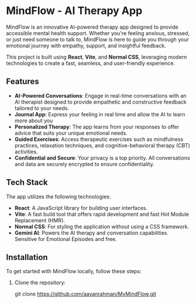# MindFlow - AI Therapy App

MindFlow is an innovative AI-powered therapy app designed to provide accessible mental health support. Whether you're feeling anxious, stressed, or just need someone to talk to, MindFlow is here to guide you through your emotional journey with empathy, support, and insightful feedback.

This project is built using **React**, **Vite**, and **Normal CSS**, leveraging modern technologies to create a fast, seamless, and user-friendly experience.

## Features

- **AI-Powered Conversations**: Engage in real-time conversations with an AI therapist designed to provide empathetic and constructive feedback tailored to your needs.
- **Journal App**: Express your feeling in real time and allow the AI to learn more about you
- **Personalized Therapy**: The app learns from your responses to offer advice that suits your unique emotional needs.
- **Guided Exercises**: Access therapeutic exercises such as mindfulness practices, relaxation techniques, and cognitive-behavioral therapy (CBT) activities.
- **Confidential and Secure**: Your privacy is a top priority. All conversations and data are securely encrypted to ensure confidentiality.

## Tech Stack

The app utilizes the following technologies:

- **React**: A JavaScript library for building user interfaces.
- **Vite**: A fast build tool that offers rapid development and fast Hot Module Replacement (HMR).
- **Normal CSS**: For styling the application without using a CSS framework.
- **Gemini AI**: Powers the AI therapy and conversation capabilities. Sensitive for Emotional Episodes and free.

## Installation

To get started with MindFlow locally, follow these steps:

1. Clone the repository:

   git clone https://github.com/aayanrahman/MyMindFlow.git

